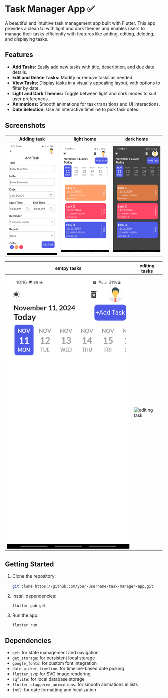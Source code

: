 # Task Manager App ✅

A beautiful and intuitive task management app built with Flutter. This app provides a clean UI with light and dark themes and enables users to manage their tasks efficiently with features like adding, editing, deleting, and displaying tasks.

## Features
- **Add Tasks:** Easily add new tasks with title, description, and due date details.
- **Edit and Delete Tasks:** Modify or remove tasks as needed.
- **View Tasks:** Display tasks in a visually appealing layout, with options to filter by date.
- **Light and Dark Themes:** Toggle between light and dark modes to suit user preferences.
- **Animations:** Smooth animations for task transitions and UI interactions.
- **Date Selection:** Use an interactive timeline to pick task dates.

## Screenshots
| Adding task  | light home  | dark home |
|---------------|--------------|--------------| 
| ![adding task](screenshots/adding_task.png) | ![light home ](screenshots/home_light.png) | ![dark home](screenshots/home_dark.png) 

 | emtpy tasks | editing tasks |
 |---------------|--------------|
 | ![adding task](screenshots/empty_tasks.png) | ![editing task ](screenshots/editing_task.png) |

## Getting Started

1. Clone the repository:
    ```bash
    git clone https://github.com/your-username/task-manager-app.git
    ```
2. Install dependencies:
    ```bash
    flutter pub get
    ```
3. Run the app:
    ```bash
    flutter run
    ```

## Dependencies
- `get`: for state management and navigation
- `get_storage`: for persistent local storage
- `google_fonts`: for custom font integration
- `date_picker_timeline`: for timeline-based date picking
- `flutter_svg`: for SVG image rendering
- `sqflite`: for local database storage
- `flutter_staggered_animations`: for smooth animations in lists
- `intl`: for date formatting and localization

